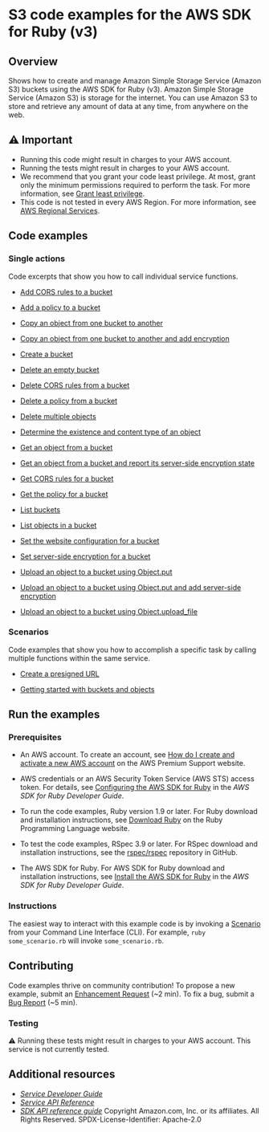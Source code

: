 # S3 code examples for the AWS SDK for Ruby (v3)
## Overview
Shows how to create and manage Amazon Simple Storage Service (Amazon S3) buckets using the AWS SDK for Ruby (v3).
Amazon Simple Storage Service (Amazon S3) is storage for the internet. You can use Amazon S3 to store and retrieve any amount of data at any time, from anywhere on the web.
## ⚠️ Important
* Running this code might result in charges to your AWS account. 
* Running the tests might result in charges to your AWS account.
* We recommend that you grant your code least privilege. At most, grant only the minimum permissions required to perform the task. For more information, see [Grant least privilege](https://docs.aws.amazon.com/IAM/latest/UserGuide/best-practices.html#grant-least-privilege). 
* This code is not tested in every AWS Region. For more information, see [AWS Regional Services](https://aws.amazon.com/about-aws/global-infrastructure/regional-product-services).
## Code examples
### Single actions
Code excerpts that show you how to call individual service functions.

* [Add CORS rules to a bucket](bucket_cors.rb)

* [Add a policy to a bucket](bucket_policy.rb)

* [Copy an object from one bucket to another](object_copy.rb)

* [Copy an object from one bucket to another and add encryption](object_copy_encrypt.rb)

* [Create a bucket](bucket_create.rb)

* [Delete an empty bucket](scenario_getting_started.rb)

* [Delete CORS rules from a bucket](bucket_cors.rb)

* [Delete a policy from a bucket](bucket_policy.rb)

* [Delete multiple objects](scenario_getting_started.rb)

* [Determine the existence and content type of an object](object_exists.rb)

* [Get an object from a bucket](object_get.rb)

* [Get an object from a bucket and report its server-side encryption state](object_get_encryption.rb)

* [Get CORS rules for a bucket](bucket_cors.rb)

* [Get the policy for a bucket](bucket_policy.rb)

* [List buckets](bucket_list.rb)

* [List objects in a bucket](bucket_list_objects.rb)

* [Set the website configuration for a bucket](bucket_put_website.rb)

* [Set server-side encryption for a bucket](bucket_put_encryption.rb)

* [Upload an object to a bucket using Object.put](object_put.rb)

* [Upload an object to a bucket using Object.put and add server-side encryption](object_put_sse.rb)

* [Upload an object to a bucket using Object.upload_file](object_put.rb)


### Scenarios
Code examples that show you how to accomplish a specific task by calling multiple functions within the same service.

* [Create a presigned URL](object_presigned_url_upload.rb)

* [Getting started with buckets and objects](scenario_getting_started.rb)



## Run the examples

### Prerequisites

* An AWS account. To create an account, see [How do I create and activate a new AWS account](https://aws.amazon.com/premiumsupport/knowledge-center/create-and-activate-aws-account/) on the AWS Premium Support website.

* AWS credentials or an AWS Security Token Service (AWS STS) access token. For details, see [Configuring the AWS SDK for Ruby](https://docs.aws.amazon.com/sdk-for-ruby/v3/developer-guide/setup-config.html) in the *AWS SDK for Ruby Developer Guide*.

* To run the code examples, Ruby version 1.9 or later. For Ruby download and installation instructions, see [Download Ruby](https://www.ruby-lang.org/en/downloads/) on the Ruby Programming Language website.

* To test the code examples, RSpec 3.9 or later. For RSpec download and installation instructions, see the [rspec/rspec](https://github.com/rspec/rspec) repository in GitHub.

* The AWS SDK for Ruby. For AWS SDK for Ruby download and installation instructions, see [Install the AWS SDK for Ruby](https://docs.aws.amazon.com/sdk-for-ruby/v3/developer-guide/setup-install.html) in the *AWS SDK for Ruby Developer Guide*.


### Instructions
The easiest way to interact with this example code is by invoking a [Scenario](#Scenarios) from your Command Line Interface (CLI). For example, `ruby some_scenario.rb` will invoke `some_scenario.rb`.
## Contributing
Code examples thrive on community contribution!
To propose a new example, submit an [Enhancement Request](https://github.com/awsdocs/aws-doc-sdk-examples/issues/new?assignees=octocat&labels=type%2Fenhancement&template=enhancement.yaml&title=%5BEnhancement%5D%3A+%3CDESCRIPTIVE+TITLE+HERE%3E) (~2 min). To fix a bug, submit a [Bug Report](https://github.com/awsdocs/aws-doc-sdk-examples/issues/new?assignees=octocat&labels=type%2Fbug&template=bug.yaml&title=%5BBug%5D%3A+%3CDESCRIPTIVE+TITLE+HERE%3E) (~5 min).
### Testing
⚠️ Running these tests might result in charges to your AWS account.
This service is not currently tested.
## Additional resources
* [*Service Developer Guide*]()
* [*Service API Reference*]()
* [*SDK API reference guide*]()
Copyright Amazon.com, Inc. or its affiliates. All Rights Reserved. SPDX-License-Identifier: Apache-2.0
